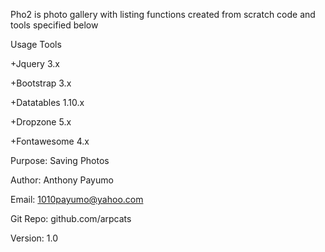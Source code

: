 Pho2 is photo gallery with listing functions
created from scratch code and tools specified below

Usage Tools

+Jquery 3.x

+Bootstrap 3.x

+Datatables 1.10.x

+Dropzone 5.x

+Fontawesome 4.x

Purpose: Saving Photos 

Author: Anthony Payumo

Email: 1010payumo@yahoo.com

Git Repo: github.com/arpcats

Version: 1.0